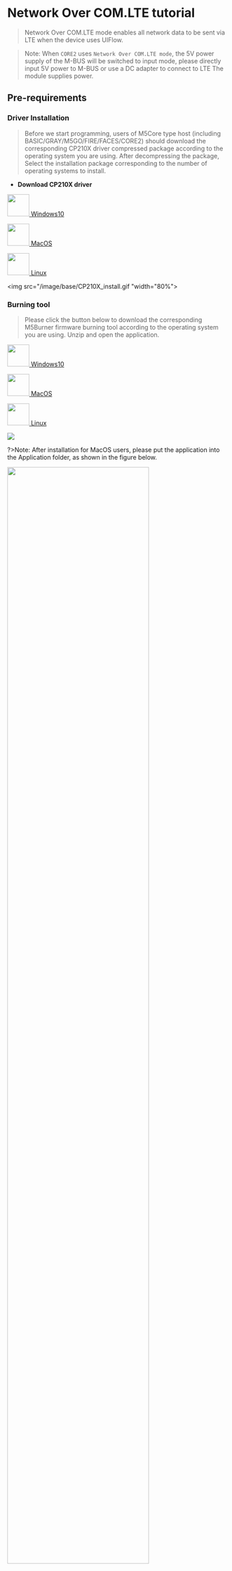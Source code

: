 # Network Over COM.LTE tutorial

>Network Over COM.LTE mode enables all network data to be sent via LTE when the device uses UIFlow.

>Note: When `CORE2` uses `Network Over COM.LTE mode`, the 5V power supply of the M-BUS will be switched to input mode, please directly input 5V power to M-BUS or use a DC adapter to connect to LTE The module supplies power.

## Pre-requirements

### Driver Installation

>Before we start programming, users of M5Core type host (including BASIC/GRAY/M5GO/FIRE/FACES/CORE2) should download the corresponding CP210X driver compressed package according to the operating system you are using. After decompressing the package, Select the installation package corresponding to the number of operating systems to install.

* __Download CP210X driver__

<div class="files_download">
   <p class="item">
      <a href="https://m5stack.oss-cn-shenzhen.aliyuncs.com/resource/drivers/CP210x_VCP_Windows.zip">
      <img src="/image/base/Windows_logo.webp" width="50">
      <span class="item-title">Windows10</span>
      </a>
   </p>

   <p class="item">
      <a href="https://m5stack.oss-cn-shenzhen.aliyuncs.com/resource/drivers/CP210x_VCP_MacOS.zip">
      <img src="/image/base/MacOS_logo.webp" width="50">
      <span class="item-title">MacOS</span>
      </a>
   </p>

   <p class="item">
      <a href="https://m5stack.oss-cn-shenzhen.aliyuncs.com/resource/drivers/CP210x_VCP_Linux.zip">
      <img src="/image/base/Linux_logo.webp" width="50">
      <span class="item-title">Linux</span>
      </a>
   </p>
</div>

<img src="/image/base/CP210X_install.gif "width="80%">


### Burning tool

>Please click the button below to download the corresponding M5Burner firmware burning tool according to the operating system you are using. Unzip and open the application.

<div class="files_download">
   <p class="item">
      <a href="https://m5stack.oss-cn-shenzhen.aliyuncs.com/resource/software/M5Burner.zip">
      <img src="/image/base/Windows_logo.webp" width="50">
      <span class="item-title">Windows10</span>
      </a>
   </p>

   <p class="item">
      <a href="https://m5stack.oss-cn-shenzhen.aliyuncs.com/resource/software/M5Burner_MacOS.zip">
      <img src="/image/base/MacOS_logo.webp" width="50">
      <span class="item-title">MacOS</span>
      </a>
   </p>

   <p class="item">
      <a href="https://m5stack.oss-cn-shenzhen.aliyuncs.com/resource/software/M5Burner_Linux.zip">
      <img src="/image/base/Linux_logo.webp" width="50">
      <span class="item-title">Linux</span>
      </a>
   </p>
</div>


<img src="assets/img/getting_started_pics/how_to_burn_firmware/M5Burner/M5Burner_01.webp">

?>Note: After installation for MacOS users, please put the application into the Application folder, as shown in the figure below.

<img src="/image/base/application.webp" width="80%">

?>Note: For Linux users, please switch to the decompressed file path and run `./M5Burner` in the terminal to run the application.

### Firmware burning

>1. Double-click to open the Burner burning tool, select the corresponding device type in the left menu, select the firmware version you need, and click the download button to download.

<img src="assets/img/quick_start/core/burner_m5core01.webp" width="80%">

>2. Then connect the M5 device to the computer through the Type-C data cable, select the corresponding COM port, and click "Burn" to start burning.

<img src="assets/img/quick_start/core/burner_m5core02.webp" width="80%">

>3. When the burning log prompts `Burn Successfully`, it means that the firmware has been burned.

<img src="assets/img/quick_start/core/burner_done.webp" width="80%">

### LTE module

>1. Insert the MicroSIM card into the module card slot, adjust the DIP switch, `enable pins 13,5`, and connect the external antenna.

?>When using the CORE1 device, please adjust the DIP switch to `pin 13,5`, and CORE2 adjust the DIP switch to `pin 16,17`

<img src="assets/img/quick_start/comx_lte/lte_network_over_com_01.webp" width="80%">

## Set APN/Switch Mode

>1. Click `Configuration`, the software will start to read the configuration information of the current device. In the pop-up configuration box, you can reconfigure the APN according to the operator you are using. (The default APN is CMNET)

<img src="assets/img/quick_start/comx_lte/configuration.webp" width="80%">

<img src="assets/img/quick_start/comx_lte/config_window.webp" width="80%">

>2. Switch the device to COM.LTE working mode, you can set the `COM.X` option in the configuration box to `True`, or after the device is started, enter the Setup configuration page to switch modes.

<img src="assets/img/quick_start/comx_lte/lte_network_over_com_02.webp" width="80%">


## start using

>1. After the configuration is completed, it will be automatically activated after booting, and the inspection will begin. After passing the test, you will enter the programming mode page.

>2. Refer to the following case and request the URL `https://httpbin.org/ip` through http to obtain the current IP of the machine.

<img src="assets/img/quick_start/comx_lte/http_get_ip.webp" width="80%">

<script>
   anchor_search();
   scrollFunc();
</script>
